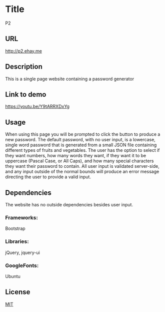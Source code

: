 # Title
P2
## URL
http://p2.ehay.me
## Description
This is a single page website containing a password generator
## Link to demo
https://youtu.be/Y9tARRXDxYg
## Usage
When using this page you will be prompted to click the button to produce a new password. The default password, with no user input, is a lowercase, single word password that is generated from a small JSON file containing different types of fruits and vegetables. The user has the option to select if they want numbers, how many words they want, if they want it to be uppercase (Pascal Case, or All Caps), and how many special characters they want their password to contain. All user input is validated server-side, and any input outside of the normal bounds will produce an error message directing the user to provide a valid input.
## Dependencies
The website has no outside dependencies besides user input.
### Frameworks:
Bootstrap
### Libraries:
jQuery, jquery-ui
### GoogleFonts:
Ubuntu

## License
[MIT](http://opensource.org/licenses/MIT)
